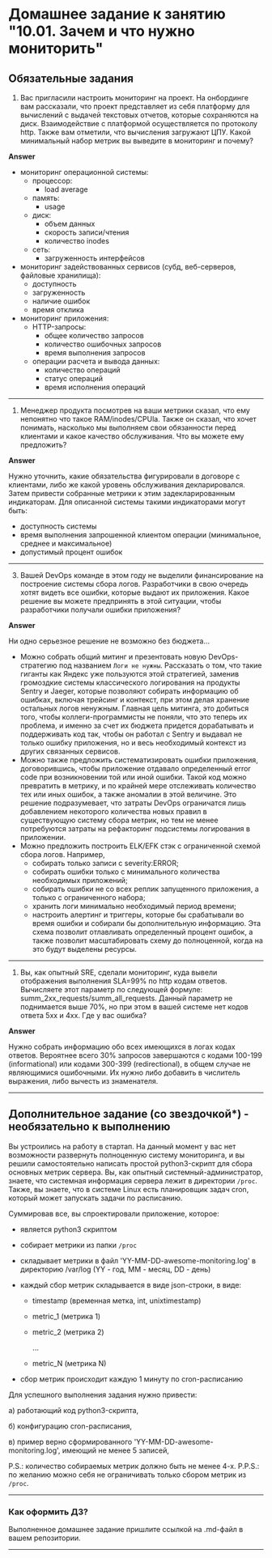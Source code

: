 # Домашнее задание к занятию "10.01. Зачем и что нужно мониторить"

## Обязательные задания

1. Вас пригласили настроить мониторинг на проект. На онбординге вам рассказали, что проект представляет из себя 
платформу для вычислений с выдачей текстовых отчетов, которые сохраняются на диск. Взаимодействие с платформой 
осуществляется по протоколу http. Также вам отметили, что вычисления загружают ЦПУ. Какой минимальный набор метрик вы
выведите в мониторинг и почему?

**Answer**

- мониторинг операционной системы:
  - процессор:
    - load average
  - память:
    - usage
  - диск:
    - объем данных
    - скорость записи/чтения
    - количество inodes
  - сеть:
    - загруженность интерфейсов
- мониторинг задействованных сервисов (субд, веб-серверов, файловые хранилища):
  - доступность
  - загруженность
  - наличие ошибок
  - время отклика
- мониторинг приложения:
  - HTTP-запросы:
    - общее количество запросов
    - количество ошибочных запросов
    - время выполнения запросов
  - операции расчета и вывода данных:
    - количество операций
    - статус операций
    - время исполнения операций

---

1. Менеджер продукта посмотрев на ваши метрики сказал, что ему непонятно что такое RAM/inodes/CPUla. Также он сказал, 
что хочет понимать, насколько мы выполняем свои обязанности перед клиентами и какое качество обслуживания. Что вы 
можете ему предложить?

**Answer**

Нужно уточнить, какие обязательства фигурировали в договоре с клиентами, либо же какой уровень обслуживания декларировался. Затем привести собранные метрики к этим задекларированным индикаторам. Для описанной системы такими индикаторами могут быть:

- доступность системы
- время выполнения запрошенной клиентом операции (минимальное, среднее и максимальное)
- допустимый процент ошибок

---

3. Вашей DevOps команде в этом году не выделили финансирование на построение системы сбора логов. Разработчики в свою 
очередь хотят видеть все ошибки, которые выдают их приложения. Какое решение вы можете предпринять в этой ситуации, 
чтобы разработчики получали ошибки приложения?

**Answer**

Ни одно серьезное решение не возможно без бюджета...
- Можно собрать общий митинг и презентовать новую DevOps-стратегию под названием `Логи не нужны`. Рассказать о том, что такие гиганты как Яндекс уже пользуются этой стратегией, заменив громоздкие системы классического логирования на продукты Sentry и Jaeger, которые позволяют собирать информацию  об ошибках, включая трейсинг и контекст, при этом делая хранение остальных логов ненужным. Главная цель митинга, это добиться того, чтобы коллеги-программисты не поняли, что это теперь их проблема, и именно за счет их бюджета придется дорабатывать и поддерживать код так, чтобы он работал с Sentry и выдавал не только ошибку приложения, но и весь необходимый контекст из других связанных сервисов.
- Можно также предложить систематизировать ошибки приложения, договорившись, чтобы приложение отдавало определенный error code при возникновении той или иной ошибки. Такой код можно превратить в метрику, и по крайней мере отслеживать количество тех или иных ошибок, а также аномалии в этой величине. Это решение подразумевает, что затраты DevOps ограничатся лишь добавлением некоторого количества новых правил в существующую систему сбора метрик, но тем не менее потребуются затраты на рефакторинг подсистемы логирования в приложении. 
- Можно предложить построить ELK/EFK стэк с ограниченной схемой сбора логов. Например,
    - собирать только записи с severity:ERROR;
    - собирать ошибки только с минимального количества необходимых приложений;
    - собирать ошибки не со всех реплик запущенного приложения, а только с ограниченного набора;
    - хранить логи минимально необходимый период времени;
    - настроить алертинг и триггеры, которые бы срабатывали во время ошибки и собирали бы дополнительную информацию.
  Эта схема позволит отлавливать определенный процент ошибок, а также позволит масштабировать схему до полноценной, когда на это будут выделены ресурсы.

---

1. Вы, как опытный SRE, сделали мониторинг, куда вывели отображения выполнения SLA=99% по http кодам ответов. 
Вычисляете этот параметр по следующей формуле: summ_2xx_requests/summ_all_requests. Данный параметр не поднимается выше 
70%, но при этом в вашей системе нет кодов ответа 5xx и 4xx. Где у вас ошибка?

**Answer**

Нужно собрать информацию обо всех имеющихся в логах кодах ответов. Вероятнее всего 30% запросов завершаются с кодами 100-199 (informational) или кодами 300-399 (redirectional), в общем случае не являющимися ошибочными. Их нужно либо добавить в числитель выражения, либо вычесть из знаменателя.

---

## Дополнительное задание (со звездочкой*) - необязательно к выполнению

Вы устроились на работу в стартап. На данный момент у вас нет возможности развернуть полноценную систему 
мониторинга, и вы решили самостоятельно написать простой python3-скрипт для сбора основных метрик сервера. Вы, как 
опытный системный-администратор, знаете, что системная информация сервера лежит в директории `/proc`. 
Также, вы знаете, что в системе Linux есть  планировщик задач cron, который может запускать задачи по расписанию.

Суммировав все, вы спроектировали приложение, которое:
- является python3 скриптом
- собирает метрики из папки `/proc`
- складывает метрики в файл 'YY-MM-DD-awesome-monitoring.log' в директорию /var/log 
(YY - год, MM - месяц, DD - день)
- каждый сбор метрик складывается в виде json-строки, в виде:
  + timestamp (временная метка, int, unixtimestamp)
  + metric_1 (метрика 1)
  + metric_2 (метрика 2)
  
     ...
     
  + metric_N (метрика N)
  
- сбор метрик происходит каждую 1 минуту по cron-расписанию

Для успешного выполнения задания нужно привести:

а) работающий код python3-скрипта,

б) конфигурацию cron-расписания,

в) пример верно сформированного 'YY-MM-DD-awesome-monitoring.log', имеющий не менее 5 записей,

P.S.: количество собираемых метрик должно быть не менее 4-х.
P.P.S.: по желанию можно себя не ограничивать только сбором метрик из `/proc`.

---

### Как оформить ДЗ?

Выполненное домашнее задание пришлите ссылкой на .md-файл в вашем репозитории.

---